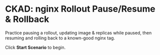# CKAD: nginx Rollout Pause/Resume & Rollback

Practice pausing a rollout, updating image & replicas while paused, then resuming and rolling back to a known-good nginx tag.

Click **Start Scenario** to begin.
